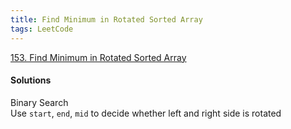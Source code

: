```yaml
---
title: Find Minimum in Rotated Sorted Array
tags: LeetCode
---
```


[153. Find Minimum in Rotated Sorted Array](https://leetcode.com/problems/find-minimum-in-rotated-sorted-array/)

#### Solutions
Binary Search  
Use `start`, `end`, `mid` to decide whether left and right side is rotated